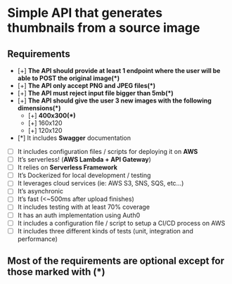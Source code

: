 # Simple API that generates thumbnails from a source image

## Requirements

- [+] **The API should provide at least 1 endpoint where the user will be able to POST the original image(\*)**
- [+] **The API only accept PNG and JPEG files(\*)**
- [+] **The API must reject input file bigger than 5mb(\*)**
- [+] **The API should give the user 3 new images with the following dimensions(\*)**
  - [+] **400x300(\*)**
  - [+] 160x120
  - [+] 120x120
- [*] It includes **Swagger** documentation
- [ ] It includes configuration files / scripts for deploying it on **AWS**
- [ ] It’s serverless! (**AWS Lambda + API Gateway**)
- [ ] It relies on **Serverless Framework**
- [ ] It’s Dockerized for local development / testing
- [ ] It leverages cloud services (ie: AWS S3, SNS, SQS, etc…)
- [ ] It’s asynchronic
- [ ] It’s fast (<~500ms after upload finishes)
- [ ] It includes testing with at least 70% coverage
- [ ] It has an auth implementation using Auth0
- [ ] It includes a configuration file / script to setup a CI/CD process on AWS
- [ ] It includes three different kinds of tests (unit, integration and performance)

## Most of the requirements are optional except for those marked with (\*)
